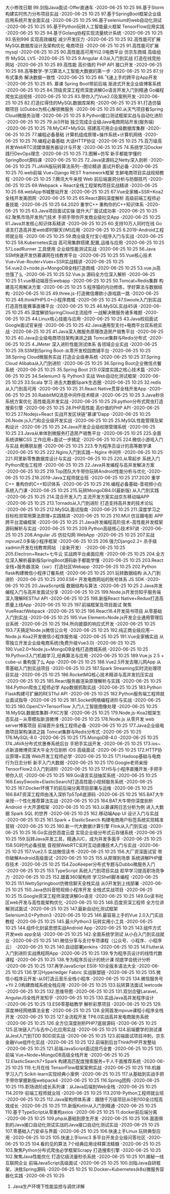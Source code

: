 大小修改日期
99.剑指Java面试-Offer直通车
-2020-06-25 10:25
98.基于Storm构建实时热力分布项目实战
-2020-06-25 10:25
97.基于SpringBoot框架企业级应用系统开发全面实战
-2020-06-25 10:25
96.基于selenium的web自动化测试
-2020-06-25 10:25
95.基于Python玩转人工智能最火框架 TensorFlow应用实践
-2020-06-25 10:25
94.基于Golang协程实现流量统计系统
-2020-06-25 10:25
93.告别996 实现高效编程 减少开发压力
-2020-06-25 10:25
92.高性能可扩展MySQL数据库设计及架构优化 电商项目
-2020-06-25 10:25
91.高性能可扩展mysql
-2020-06-25 10:25
90.高性能高可用Yii2.0电商平台 仿京东商城 高级组件 MySQL LVS
-2020-06-25 10:25
9.Angular 4.0从入门到实战 打造在线竞拍网站
-2020-06-25 10:25
89.高性能 高价值的 PHP API 接口开发
-2020-06-25 10:25
88.高等数学-学习算法人工智能大数据的第一步
-2020-06-25 10:25
87.分布式事务 解决数据一致性
-2020-06-25 10:25
86.飞速上手的跨平台App开发
-2020-06-25 10:25
85. 慕课 Spring Boot带前后端 渐进式开发企业级博客系统
-2020-06-25 10:25
84.顶级资深工程师深度讲解Go语言开发入门到精通 Go编程爬虫实战视频
-2020-06-25 10:25
83.带你入门Vue2.0及案例开发
-2020-06-25 10:25
82.打造扛得住的MySQL数据库架构
-2020-06-25 10:25
81.打造仿猫眼项目 以Dubbo为核心解锁微服务
-2020-06-25 10:25
80.从天气项目看Spring Cloud微服务治理
-2020-06-25 10:25
8.Python接口测试框架实战与自动化进阶
-2020-06-25 10:25
79.从0开始 独立完成企业级Java电商网站开发(服务端)
-2020-06-25 10:25
78.MyCAT+MySQL 搭建高可用企业级数据库集群
-2020-06-25 10:25
77.编程必备基础 计算机组成原理+操作系统+计算机网络
-2020-06-25 10:25
76.编程必备基础 大话HTTP协议
-2020-06-25 10:25
75.百万级高并发WebRTC流媒体服务器设计与开发
-2020-06-25 10:25
74.系统学习Docker 践行DevOps理念
-2020-06-25 10:25
73.图解+仿写 新手都能学懂的SpringBoot源码课
-2020-06-25 10:25
72.Java读源码之Netty深入剖析
-2020-06-25 10:25
71.JAVA版玩转算法系列--图论精讲 面试升职必备
-2020-06-25 10:25
70.web前端 Vue+Django REST framework框架 生鲜电商项目实战视频教程
-2020-06-25 10:25
7.腾讯大牛亲授 Web 前后端漏洞分析与防御技巧
-2020-06-25 10:25
69.Webpack + React全栈工程架构项目实战精讲
-2020-06-25 10:25
68.webApp书城整站开发
-2020-06-25 10:25
67.Vue全家桶+SSR+Koa2全栈开发美团网
-2020-06-25 10:25
65.React源码深度解析 高级前端工程师必备技能
-2020-06-25 10:25
64.2020 重学C++ 重构你的C++知识体系
-2020-06-25 10:25
63.Java项目面试实操 提升大厂面试成功率
-2020-06-25 10:25
62.聚焦市场开发热门技术 手把手带你开发商业级社交App
-2020-06-25 10:25
61.Java并发核心知识体系精讲
-2020-06-25 10:25
60.支持10万人同时在线 Go语言打造高并发web即时聊天(IM)应用
-2020-06-25 10:25
6.2019-Android工程师就业班
-2020-06-25 10:25
59.商业级支付宝小程序入门与实战
-2020-06-25 10:25
58.Kubernetes实战 高可用集群搭建,配置,运维与应用
-2020-06-25 10:25
57.LoadRunner 工具使用 企业级性能测试实战
-2020-06-25 10:25
56.Java SSM快速开发仿慕课网在线教育平台
-2020-06-25 10:25
55.Vue核心技术 Vue+Vue-Router+Vuex+SSR实战精讲
-2020-06-25 10:25
54.vue2.0+node.js+MongoDB全栈打造商城
-2020-06-25 10:25
53.vue.js高仿饿了么
-2020-06-25 10:25
52.Vue.js 源码全方位深入解析
-2020-06-25 10:25
51.vue移动端音乐webapp
-2020-06-25 10:25
50.Tomcat+Redis集群 构建高可用解决方案
-2020-06-25 10:25
5.程序猿的内功修炼，学好算法与数据结构
-2020-06-25 10:25
49.three.js-打造微信爆款小游戏跳一跳
-2020-06-25 10:25
48.thinkPHP5.0+小程序商城
-2020-06-25 10:25
47.Swoole入门到实战打造高性能赛事直播平台
-2020-06-25 10:25
46.MySQL实战45讲
-2020-06-25 10:25
45.深度解锁SpringCloud主流组件 一战解决微服务诸多难题
-2020-06-25 10:25
44.Linux核心技能与应用
-2020-06-25 10:25
43.Java校招面试 Google面试官亲授
-2020-06-25 10:25
42.Java通用型支付+电商平台双系统实战
-2020-06-25 10:25
41.Java深入微服务原理改造房产销售平台
-2020-06-25 10:25
40.Java企业级电商项目架构演进之路 Tomcat集群与Redis分布式
-2020-06-25 10:25
4.JMeter 深入进阶性能测试体系 各领域企业实战
-2020-06-25 10:25
39.SSM到Spring Boot-从零开发校园商铺平台
-2020-06-25 10:25
38.Spring Cloud微服务实战 打造企业级券系统
-2020-06-25 10:25
37.Spring Cloud Alibaba从入门到进阶
-2020-06-25 10:25
36.Spring Boot企业微信点餐系统
-2020-06-25 10:25
35.Spring Boot 2(1).0深度实践之核心技术篇
-2020-06-25 10:25
34.Selenium3 与 Python3 实战 Web自动化测试框架
-2020-06-25 10:25
33.Scala 学习 进击大数据Spark生态圈
-2020-06-25 10:25
32.redis从入门到高可用
-2020-06-25 10:25
31.React Native贯穿全栈开发App
-2020-06-25 10:25
30.RabbitMQ消息中间件技术精讲
-2020-06-25 10:25
3.Java秒杀系统方案优化 高性能高并发实战
-2020-06-25 10:25
29.python分布式爬虫打造搜索引擎
-2020-06-25 10:25
28.PHP高性能 高价值的PHP API
-2020-06-25 10:25
27.Nodejs+React 实战开发区块链“慕课”Dapp
-2020-06-25 10:25
26.Node.js入门和企业级开发实战
-2020-06-25 10:25
25.MySQL性能管理及架构设计
-2020-06-25 10:25
24.Java开发企业级权限管理系统
-2020-06-25 10:25
23.Java从单体到微服务打造房产销售平台
-2020-06-25 10:25
225.全面系统讲解CSS 工作应用+面试一步搞定
-2020-06-25 10:25
224.微信小游戏入门与实战 刷爆朋友圈
-2020-06-25 10:25
223.专为程序员设计的高等数学课
-2020-06-25 10:25
222.Nginx入门到实践－Nginx 中间件
-2020-06-25 10:25
221.阿里新零售数据库设计与实战
-2020-06-25 10:25
220.从零起步 系统入门Python爬虫工程师
-2020-06-25 10:25
22.Java并发编程与高并发解决方案
-2020-06-25 10:25
219.Top团队大牛带你玩转Android性能分析与优化
-2020-06-25 10:25
218.2019-Java工程师就业班
-2020-06-25 10:25
217.2020 重学C++ 重构你的C++知识体系
-2020-06-25 10:25
216.编程必备基础-音视频小白系统入门课
-2020-06-25 10:25
215.玩转MongoDB4.0(最新版) 从入门到实践
-2020-06-25 10:25
214.混合开发入门 主流开发方案实战京东移动端APP
-2020-06-25 10:25
213.Tornado从入门到进阶 打造支持高并发的技术论坛
-2020-06-25 10:25
212.MySQL面试指南
-2020-06-25 10:25
211.深度学习之目标检测常用算法原理+实践精讲
-2020-06-25 10:25
210.MUI 仿豆瓣电影 APP跨平台混编框架
-2020-06-25 10:25
21.Java并发编程高阶技术-高性能并发框架源码解析与实战
-2020-06-25 10:25
209.Python高级核心技术97讲
-2020-06-25 10:25
208.Angular JS 仿拉勾网 WebApp
-2020-06-25 10:25
207.实战mpvue2.0多端小程序框架
-2020-06-25 10:25
206.强力Django2.2+ 杀手级xadmin开发在线教育网站 （全新开发）
-2020-06-25 10:25
205.Electron+React+七牛云 实战跨平台桌面应用
-2020-06-25 10:25
204.全方位深入解析最新版SpringBoot源码新手都能学懂
-2020-06-25 10:25
203.React全栈+服务器渲染（ssr）打造社区Webapp
-2020-06-25 10:25
202.Python flask构建微信小程序订餐系统
-2020-06-25 10:25
201.玩转数据结构 从入门到进阶
-2020-06-25 10:25
200.ES6+ 开发电商网站的账号体系 JS SDK
-2020-06-25 10:25
20.JavaScript版 数据结构与算法
-2020-06-25 10:25
2.Java并发编程入门与高并发面试分享
-2020-06-25 10:25
199.Node.js开发仿知乎服务端 深入理解RESTful API
-2020-06-25 10:25
198.新版React Native+Redux打造高质量上线App
-2020-06-25 10:25
197.前端框架及项目面试 聚焦VueReactWebpack
-2020-06-25 10:25
196.React16.4开发简书项目 从零基础入门到实战
-2020-06-25 10:25
195.Vue Element+Node.js开发企业通用管理后台系统
-2020-06-25 10:25
194.所向披靡的响应式开发
-2020-06-25 10:25
193.7天搞定Node.js微信公众号
-2020-06-25 10:25
192.纯正商业级应用－Node.js Koa2开发微信小程序服务端
-2020-06-25 10:25
191.Vue全家桶实战 从零独立开发企业级电商系统(免费升级Vue3.0)
-2020-06-25 10:25
190.Vue2.0+Node.js+MongoDB全栈打造商城系统
-2020-06-25 10:25
19.Python3入门机器学习_经典算法与应用
-2020-06-25 10:25
189.Vue.js 2.5 + cube-ui 重构饿了么 App
-2020-06-25 10:25
188.Vue2.5开发去哪儿网App 从零基础入门到实战项目
-2020-06-25 10:25
187.Spark Streaming实时流处理项目实战
-2020-06-25 10:25
186.RocketMQ核心技术精讲与高并发抗压实战
-2020-06-25 10:25
185.React服务器渲染原理解析与实践
-2020-06-25 10:25
184.Python爬虫工程师必学 App数据抓取实战
-2020-06-25 10:25
183.Python Flask构建可扩展的RESTful API
-2020-06-25 10:25
182.Python服务端工程师就业面试指导
-2020-06-25 10:25
181.Socket网络编程进阶与实战
-2020-06-25 10:25
180.OpenCV+TensorFlow 入门人工智能图像处理
-2020-06-25 10:25
18.MySQL数据库集群-PXC方案
-2020-06-25 10:25
179.Node.js-Koa2框架生态实战－从零模拟新浪微博
-2020-06-25 10:25
178.Node.js 从零开发 web server博客项目 前端晋升全栈工程师必备
-2020-06-25 10:25
177.Java企业级电商项目架构演进之路 Tomcat集群与Redis分布式
-2020-06-25 10:25
176.MySQL-8.0
-2020-06-25 10:25
175.MongoDB-4.0
-2020-06-25 10:25
174.JAVA分布式优惠券系统后台 手把手实战开发
-2020-06-25 10:25
173.ios~点新浪微博资深大牛全方位剖析 iOS 高级面试
-2020-06-25 10:25
172.HTTP协议原理+实践 Web开发工程师必学
-2020-06-25 10:25
171.Hadoop基础与电商行为日志分析 新手入门大数据
-2020-06-25 10:25
170.Google老师亲授TensorFlow2.0入门到进阶
-2020-06-25 10:25
17.H5与小程序直播开发-手把手带你入坑
-2020-06-25 10:25
169.Go语言实战抽奖系统
-2020-06-25 10:25
168.EasySwoole+ElasticSearch打造高性能小视频服务系统
-2020-06-25 10:25
167.Docker环境下的前后端分离项目部署与运维
-2020-06-25 10:25
166.BAT资深工程师由浅入深析Tp5Tp6底源码
-2020-06-25 10:25
165.BAT大牛亲授--个性化推荐算法实战
-2020-06-25 10:25
164.BAT大牛带你深度剖析Android 十大开源框架
-2020-06-25 10:25
163.以慕课网日志分析为例 进入大数据 Spark SQL 的世界
-2020-06-25 10:25
162.移动端App UI 设计入门与实战
-2020-06-25 10:25
161.Spark + ElasticSearch 构建电商用户标签系统实现精准营销
-2020-06-25 10:25
160.新一代大数据计算引擎 Flink从入门到实战
-2020-06-25 10:25
16.Go实战仿百度云盘 实现企业级分布式云存储系统
-2020-06-25 10:25
159.玩转Java并发工具，精通JUC，成为并发多面手
-2020-06-25 10:25
158.5G时代必备技能 音视频WebRTC实时互动直播技术入门与实战
-2020-06-25 10:25
157.Vue2.5 实战微信读书
-2020-06-25 10:25
156.大厂资深面试官 带你破解Android高级面试
-2020-06-25 10:25
155.从原理到场景 系统讲解PHP缓存技术
-2020-06-25 10:25
154.ZooKeeper分布式专题与Dubbo微服务入门
-2020-06-25 10:25
153.TypeScript 系统入门到项目实战 趁早学习提高职场竞争力
-2020-06-25 10:25
152.跟着360架构师 学习Shell脚本编程
-2020-06-25 10:25
151.NettySpringboot仿微信聊天全栈实战 从0开发到上线部署
-2020-06-25 10:25
150.Java仿抖音短视频小程序开发 全栈式实战项目
-2020-06-25 10:25
15.Google资深工程师深度讲解Go语言
-2020-06-25 10:25
149.Go读书社区web开发与高性能架构优化
-2020-06-25 10:25
148.百度资深工程师 全方位讲解测试面试
-2020-06-25 10:25
147.最新自动化测试框架 Selenium3.0+Python3
-2020-06-25 10:25
146.最容易上手的Vue 2.0入门实战教程
-2020-06-25 10:25
145.最火Python3 玩转实用小工具
-2020-06-25 10:25
144.组件化封装思想实战Android App
-2020-06-25 10:25
143.组件方式开发web app全站
-2020-06-25 10:25
142.全面系统学测试 从小白入门到实战就业
-2020-06-25 10:25
141.微信分享与支付专项课程（公众号、小程序、小程序云）
-2020-06-25 10:25
140.自动部署jenkins
-2020-06-25 10:25
14.Flutter从入门到进阶实战携程网App
-2020-06-25 10:25
139.专为程序员设计的线性代数课程
-2020-06-25 10:25
138.专为程序员设计的统计课 彻底学会统计分析
-2020-06-25 10:25
137.再学JavaScript ES(6-10)全版本语法大全
-2020-06-25 10:25
136.学习Hyperledger Fabric 实战联盟链
-2020-06-25 10:25
135.微信小程序云开发-从0打造云音乐全栈小程序
-2020-06-25 10:25
134.微信服务号+Yii 2.0构建商城系统全栈应用
-2020-06-25 10:25
133.玩转算法面试 leetcode
-2020-06-25 10:25
132.思维导图
-2020-06-25 10:25
131.双剑合璧Laravel，AngularJS全栈开发知乎
-2020-06-25 10:25
130.实战Java高并发程序设计
-2020-06-25 10:25
13.ES6零基础教学 解析彩票项目
-2020-06-25 10:25
129.深度神经网络算法全套
-2020-06-25 10:25
128.全网首发mpvue课程小程序全栈开发
-2020-06-25 10:25
127.全流程开发 TP6.0实战高并发电商服务系统
-2020-06-25 10:25
126.全方位深度剖析PHP7底层源码
-2020-06-25 10:25
125.区块链入门与去中心化应用实战
-2020-06-25 10:25
124.前端要学的测试课 从Jest入门到TDD BDD双实战
-2020-06-25 10:25
123.前端面试项目冲刺，京东金融Vue组件化实战
-2020-06-25 10:25
122.前端到后台ThinkPHP开发整站
-2020-06-25 10:25
121.前端JavaScript面试技巧全套
-2020-06-25 10:25
120.前端 Vue+Node+MongoDB高级全栈开发
-2020-06-25 10:25
12.ElasticSearch7+Spark 构建高匹配度搜索服务+千人千面推荐系统
-2020-06-25 10:25
119.七月在线 TensorFlow框架案例实战
-2020-06-25 10:25
118.机器学习入门 Scikit-learn实现经典小案例
-2020-06-25 10:25
117.从基础到实战手把手带你掌握新版webpack4
-2020-06-25 10:25
116.Spring团购
-2020-06-25 10:25
115.职场进阶成长系列课：从Java后端到Web全栈
-2020-06-25 10:25
114.2019-前端工程师就业班
-2020-06-25 10:25
113.2019-Python工程师就业班
-2020-06-25 10:25
112.Java架构师体系课：跟随千万级项目从0到100全过程高效成长
-2020-06-25 10:25
111.新版Kotlin从入门到精通
-2020-06-25 10:25
110.基于TypeScript从零重构axios
-2020-06-25 10:25
11.docker前后端分离
-2020-06-25 10:25
109.php从基础到原生开发
-2020-06-25 10:25
108.面面俱到的Java接口自动化测试实战的Java接口自动化测试实战
-2020-06-25 10:25
107.零基础入门安卓与界面
-2020-06-25 10:25
106.快速上手Linux 玩转典型应用
-2020-06-25 10:25
105.快速上手Ionic3 多平台开发企业级问答社区
-2020-06-25 10:25
104.看的见的算法 7个经典应用诠释算法精髓
-2020-06-25 10:25
103.聚焦Python分布式爬虫必学框架Scrapy 打造搜索引擎
-2020-06-25 10:25
102.聚焦Java性能优化 打造亿级流量秒杀系统
-2020-06-25 10:25
101.揭秘一线互联网企业 前端JavaScript高级面试
-2020-06-25 10:25
100.剑指Java自研框架，决胜Spring源码
-2020-06-25 10:25
10.Docker+Kubernetes(k8s)微服务容器化实践
-2020-06-25 10:25
1. Java生产环境下性能监控与调优详解

